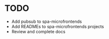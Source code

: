 # TODO

- Add pubsub to spa-microfrontends
- Add READMEs to spa-microfrontends projects
- Review and complete docs

